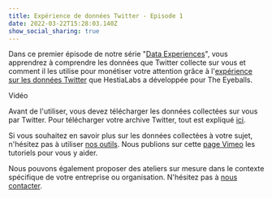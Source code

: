 ```yaml
---
title: Expérience de données Twitter - Episode 1
date: 2022-03-22T15:28:03.140Z
show_social_sharing: true
---
```

Dans ce premier épisode de notre série "[Data Experiences](/fr/blog/category/data-experiences/)", vous apprendrez à comprendre les données que Twitter collecte sur vous et comment il les utilise pour monétiser votre attention grâce à l'[expérience sur les données Twitter](https://experiences.hestialabs.org/twitter) que HestiaLabs a développée pour The Eyeballs.

Vidéo

Avant de l'utiliser, vous devez télécharger les données collectées sur vous par Twitter. Pour télécharger votre archive Twitter, tout est expliqué [ici](https://twitter.com/LetTweetBe/status/1417423759401701377?s=20&t=zxogfz_OtQiyxvgNrc4Isw).

Si vous souhaitez en savoir plus sur les données collectées à votre sujet, n'hésitez pas à utiliser [nos outils](/fr/tools/). Nous publions sur cette [page Vimeo](https://vimeo.com/hestiaai) les tutoriels pour vous y aider.

Nous pouvons également proposer des ateliers sur mesure dans le contexte spécifique de votre entreprise ou organisation. N'hésitez pas à [nous contacter](/fr/contact/).